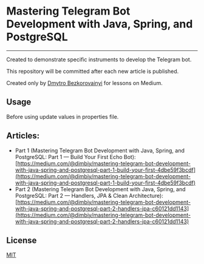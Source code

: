 # Mastering Telegram Bot Development with Java, Spring, and PostgreSQL

---

Created to demonstrate specific instruments to develop the Telegram bot.

This repository will be committed after each new article is published.

Created only by [Dmytro Bezkorovainyi](https://www.linkedin.com/in/dmytrobezkorovainyi/) for lessons on Medium.

## Usage

Before using update values in properties file.

## Articles:

- Part 1 (Mastering Telegram Bot Development with Java, Spring, and PostgreSQL: Part 1 — Build Your First Echo Bot): [https://medium.com/@dimbiy/mastering-telegram-bot-development-with-java-spring-and-postgresql-part-1-build-your-first-4dbe59f3bcdf](https://medium.com/@dimbiy/mastering-telegram-bot-development-with-java-spring-and-postgresql-part-1-build-your-first-4dbe59f3bcdf)
- Part 2 (Mastering Telegram Bot Development with Java, Spring, and PostgreSQL: Part 2 — Handlers, JPA & Clean Architecture): [https://medium.com/@dimbiy/mastering-telegram-bot-development-with-java-spring-and-postgresql-part-2-handlers-jpa-c60121dd1143](https://medium.com/@dimbiy/mastering-telegram-bot-development-with-java-spring-and-postgresql-part-2-handlers-jpa-c60121dd1143)


## License

[MIT](https://choosealicense.com/licenses/mit/)